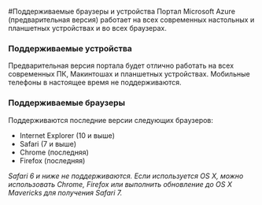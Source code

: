 <properties linkid="" urlDisplayName="" pageTitle="Поддерживаемые браузеры и устройства" metaKeywords="" description="" metaCanonical="" services="" documentationCenter="" title="Поддерживаемые браузеры и устройства" authors="Justin Beckwith"  solutions="" writer="" manager="" editor=""  />

#Поддерживаемые браузеры и устройства
Портал Microsoft Azure (предварительная версия) работает на всех современных настольных и планшетных устройствах и во всех браузерах. 

### Поддерживаемые устройства
Предварительная версия портала будет отлично работать на всех современных ПК, Макинтошах и планшетных устройствах. Мобильные телефоны в настоящее время не поддерживаются.

### Поддерживаемые браузеры
Поддерживаются последние версии следующих браузеров:

- Internet Explorer (10 и выше)
- Safari (7 и выше)
- Chrome (последняя)
- Firefox (последняя)

*Safari 6 и ниже не поддерживаются. Если используется OS X, можно использовать Chrome, Firefox или выполнить обновление до OS X Mavericks для получения Safari 7.*
    

